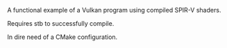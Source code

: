 A functional example of a Vulkan program using compiled SPIR-V shaders.

Requires stb to successfully compile.

In dire need of a CMake configuration.
